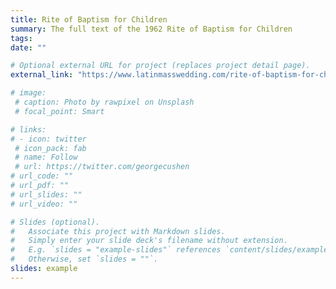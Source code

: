 ```yaml
---
title: Rite of Baptism for Children
summary: The full text of the 1962 Rite of Baptism for Children
tags:
date: ""

# Optional external URL for project (replaces project detail page).
external_link: "https://www.latinmasswedding.com/rite-of-baptism-for-children/"

# image:
 # caption: Photo by rawpixel on Unsplash
 # focal_point: Smart

# links:
# - icon: twitter
 # icon_pack: fab
 # name: Follow
 # url: https://twitter.com/georgecushen
# url_code: ""
# url_pdf: ""
# url_slides: ""
# url_video: ""

# Slides (optional).
#   Associate this project with Markdown slides.
#   Simply enter your slide deck's filename without extension.
#   E.g. `slides = "example-slides"` references `content/slides/example-slides.md`.
#   Otherwise, set `slides = ""`.
slides: example
---
```


